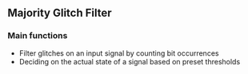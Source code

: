 ## Majority Glitch Filter

### Main functions
- Filter glitches on an input signal by counting bit occurrences
- Deciding on the actual state of a signal based on preset thresholds
